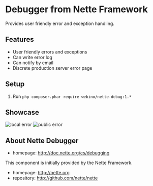 # Debugger from Nette Framework

Provides user friendly error and exception handling.

## Features

- User friendly errors and exceptions
- Can write error log
- Can notify by email
- Discrete production server error page

## Setup

  1. Run `php composer.phar require webino/nette-debug:1.*`

## Showcase

![local error](http://files.nette.org/2398/debugger2.png "Errors & Exceptions")
![public error](http://files.nette.org/2398/debugger3.png "Title")

## About Nette Debugger

- homepage: http://doc.nette.org/cs/debugging

This component is initially provided by the Nette Framework.

- homepage: http://nette.org
- repository: http://github.com/nette/nette
